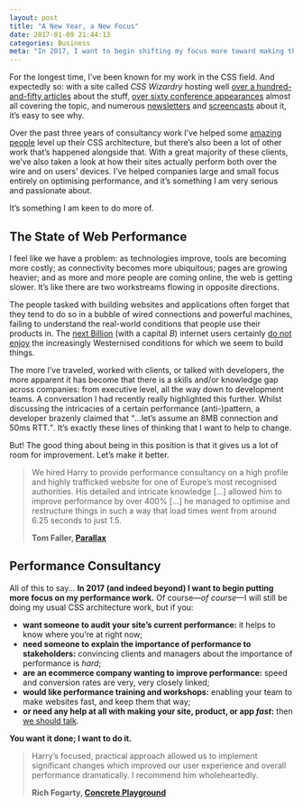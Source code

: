 ```yaml
---
layout: post
title: "A New Year, a New Focus"
date: 2017-01-09 21:44:13
categories: Business
meta: "In 2017, I want to begin shifting my focus more toward making things fast"
---
```


For the longest time, I’ve been known for my work in the CSS field. And
expectedly so: with a site called _CSS Wizardry_ hosting well [over a
hundred-and-fifty articles](/archive/) about the stuff, [over sixty conference
appearances](/speaking/) almost all covering the topic, and numerous
[newsletters](/newsletter/) and
[screencasts](https://www.youtube.com/user/csswizardry) about it, it’s easy to
see why.

Over the past three years of consultancy work I’ve helped some [amazing
people](/#section:clients) level up their CSS architecture, but there’s also
been a lot of other work that’s happened alongside that. With a great majority
of these clients, we’ve also taken a look at how their sites actually perform
both over the wire and on users’ devices. I’ve helped companies large and small
focus entirely on optimising performance, and it’s something I am very serious
and passionate about.

It’s something I am keen to do more of.

## The State of Web Performance

I feel like we have a problem: as technologies improve, tools are becoming more
costly; as connectivity becomes more ubiquitous; pages are growing heavier; and
as more and more people are coming online, the web is getting slower. It’s like
there are two workstreams flowing in opposite directions.

The people tasked with building websites and applications often forget that they
tend to do so in a bubble of wired connections and powerful machines, failing to
understand the real-world conditions that people use their products in. The
[next Billion](https://qz.com/on/the-next-billion/) (with a capital <i>B</i>)
internet users certainly [do not enjoy](https://www.webworldwide.io/) the
increasingly Westernised conditions for which we seem to build things.

The more I’ve traveled, worked with clients, or talked with developers, the more
apparent it has become that there is a skills and/or knowledge gap across
companies: from executive level, all the way down to development teams. A
conversation I had recently really highlighted this further. Whilst discussing
the intricacies of a certain performance (anti-)pattern, a developer brazenly
claimed that <q>…let’s assume an 8MB connection and 50ms RTT.</q>. It’s exactly
these lines of thinking that I want to help to change.



But! The good thing about being in this position is that it gives us a lot of
room for improvement. Let’s make it better.

<blockquote class="pull-quote" id="quote:parallax">
  <p>We hired Harry to provide performance consultancy on a high profile and
  highly trafficked website for one of Europe’s most recognised authorities. His
  detailed and intricate knowledge […] allowed him to improve performance by
  over 400% […] he managed to optimise and restructure things in such a way that
  load times went from around 6.25 seconds to just 1.5.</p>
  <b class="source  pull-quote__source">Tom Faller, <a href="http://parall.ax/">Parallax</a></b>
</blockquote>

## Performance Consultancy

All of this to say… **In 2017 (and indeed beyond) I want to begin putting more
focus on my performance work.** Of course﻿—﻿_of course_﻿—﻿I
will still be doing my usual CSS architecture work, but if you:

* **want someone to audit your site’s current performance:** it helps to know
  where you’re at right now;
* **need someone to explain the importance of performance to stakeholders:**
  convincing clients and managers about the importance of performance is _hard_;
* **are an ecommerce company wanting to improve performance:** speed and
  conversion rates are very, very closely linked;
* **would like performance training and workshops:** enabling your team to make
  websites fast, and keep them that way;
* **or need any help at all with making your site, product, or app _fast_:**
  then [we should talk](/contact/).

**You want it done; I want to do it.**

<blockquote class="pull-quote" id="quote:rich-fogarty">
  <p>Harry’s focused, practical approach allowed us to implement significant
  changes which improved our user experience and overall performance
  dramatically. I recommend him wholeheartedly.</p>
  <b class="source  pull-quote__source">Rich Fogarty, <a href="http://concreteplayground.com">Concrete Playground</a></b>
</blockquote>
